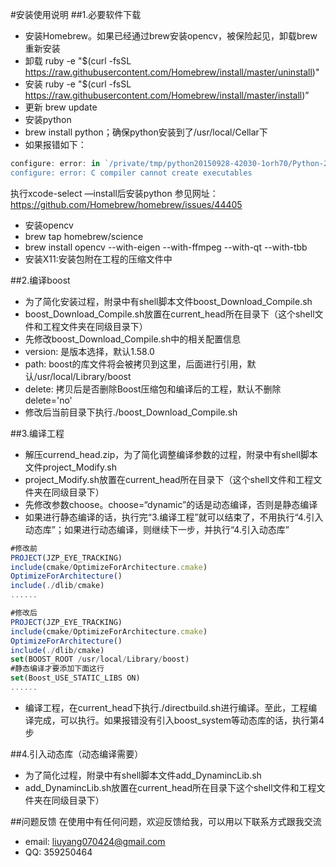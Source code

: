 #安装使用说明
##1.必要软件下载
* 安装Homebrew。如果已经通过brew安装opencv，被保险起见，卸载brew重新安装
* 卸载 ruby -e "$(curl -fsSL https://raw.githubusercontent.com/Homebrew/install/master/uninstall)"
* 安装 ruby -e "$(curl -fsSL https://raw.githubusercontent.com/Homebrew/install/master/install)”
* 更新 brew update
* 安装python
* brew install python；确保python安装到了/usr/local/Cellar下
* 如果报错如下：
```javascript
configure: error: in `/private/tmp/python20150928-42030-1orh70/Python-2.7.10':
configure: error: C compiler cannot create executables
```
执行xcode-select —install后安装python
参见网址：https://github.com/Homebrew/homebrew/issues/44405
* 安装opencv
* brew tap homebrew/science
* brew install opencv --with-eigen --with-ffmpeg --with-qt --with-tbb
* 安装X11:安装包附在工程的压缩文件中 

##2.编译boost
* 为了简化安装过程，附录中有shell脚本文件boost_Download_Compile.sh
* boost_Download_Compile.sh放置在current_head所在目录下（这个shell文件和工程文件夹在同级目录下）
* 先修改boost_Download_Compile.sh中的相关配置信息
* version: 是版本选择，默认1.58.0
* path: boost的库文件将会被拷贝到这里，后面进行引用，默认/usr/local/Library/boost
* delete: 拷贝后是否删除Boost压缩包和编译后的工程，默认不删除delete='no'
* 修改后当前目录下执行./boost_Download_Compile.sh

##3.编译工程
* 解压currend_head.zip，为了简化调整编译参数的过程，附录中有shell脚本文件project_Modify.sh
* project_Modify.sh放置在current_head所在目录下（这个shell文件和工程文件夹在同级目录下）
* 先修改参数choose。choose=“dynamic”的话是动态编译，否则是静态编译
* 如果进行静态编译的话，执行完“3.编译工程”就可以结束了，不用执行“4.引入动态库”；如果进行动态编译，则继续下一步，并执行“4.引入动态库”


```javascript
#修改前
PROJECT(JZP_EYE_TRACKING)
include(cmake/OptimizeForArchitecture.cmake)
OptimizeForArchitecture()
include(./dlib/cmake)
......
```
```javascript
#修改后
PROJECT(JZP_EYE_TRACKING)
include(cmake/OptimizeForArchitecture.cmake)
OptimizeForArchitecture()
include(./dlib/cmake)
set(BOOST_ROOT /usr/local/Library/boost)
#静态编译才要添加下面这行
set(Boost_USE_STATIC_LIBS ON)
......
```
* 编译工程，在current_head下执行./directbuild.sh进行编译。至此，工程编译完成，可以执行。如果报错没有引入boost_system等动态库的话，执行第4步

##4.引入动态库（动态编译需要）
* 为了简化过程，附录中有shell脚本文件add_DynamincLib.sh
* add_DynamincLib.sh放置在current_head所在目录下这个shell文件和工程文件夹在同级目录下）



##问题反馈
在使用中有任何问题，欢迎反馈给我，可以用以下联系方式跟我交流

* email: <liuyang070424@gmail.com>
* QQ: 359250464



